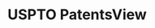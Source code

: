 ---
layout: default
bigquery: https://console.cloud.google.com/bigquery?p=patents-public-data&d=patentsview&page=dataset
citation: Attribution should be given to PatentsView for use, distribution, or derivative
  works.
code: https://github.com/CSSIP-AIR/PatentsView-Code-Snippets/
contributors: USPTO
cost: None
description: 'PatentsView includes US patent data including raw data (summaries, applications,
  pregrant applications), disambugations of inventors and assignees, and inventor
  gender estimates.  Also foreign priority data, # of figures and sheets, and government
  interest statements.'
documentation: https://patentsview.org/query/builder-faqs
last_edit: Mon, 04 Apr 2022 19:02:57 GMT
location: https://patentsview.org/
maintained_by: USPTO
record_creation_timestamp: 12/2/2020 17:20:46
schema_fields: '[''inventor_id'', ''rawlocation_id'', ''disamb_inventor_id_20191008'',
  ''level_one'', ''disamb_inventor_id_20200331'', ''f102_date'', ''group_id'', ''assignee_id'',
  ''latlong'', ''male_flag'', ''text'', ''field_id'', ''rawassignee_id'', ''location_id'',
  ''abstract'', ''disamb_assignee_id_20190312'', ''subcategory_id'', ''rule_47'',
  ''disamb_assignee_id_20200630'', ''uuid'', ''role'', ''state'', ''publication_number'',
  ''subgroup_id'', ''level_three'', ''application_id'', ''organization'', ''male'',
  ''country_transformed'', ''name'', ''mainclass_id'', ''relkind'', ''category'',
  ''county'', ''sector_title'', ''designation'', ''type'', ''disamb_assignee_id_20190820'',
  ''subsection_id'', ''filename'', ''contract_award_number'', ''doc_type'', ''patent_id'',
  ''level_two'', ''num'', ''city'', ''lapse_of_patent'', ''disamb_inventor_id_20171226'',
  ''term_extension'', ''latin_name'', ''symbol_position'', ''fname'', ''dependent'',
  ''series_code'', ''field_title'', ''deceased'', ''rel_id'', ''disamb_inventor_id_20170808'',
  ''disclaimer_date'', ''disamb_inventor_id_20181127'', ''f371_date'', ''num_sheets'',
  ''num_figures'', ''disamb_assignee_id_20200929'', ''reldocno'', ''disamb_assignee_id_20181127'',
  ''county_fips'', ''section_id'', ''applicant_type'', ''classification_data_source'',
  ''term_grant'', ''id'', ''num_claims'', ''attribution_status'', ''disamb_assignee_id_20191231'',
  ''action_date'', ''disamb_assignee_id_20191008'', ''section'', ''ipc_version_indicator'',
  ''status'', ''variety'', ''group'', ''subclass_id'', ''date'', ''organization_id'',
  ''classification_level'', ''name_last'', ''classification_status'', ''_371_date'',
  ''disamb_inventor_id_20190820'', ''ipc_class'', ''disamb_inventor_id_20191231'',
  ''name_first'', ''citation_id'', ''main_group'', ''length'', ''exemplary'', ''term_disclaimer'',
  ''kind'', ''_102_date'', ''lawyer_id'', ''subclass'', ''category_id'', ''longitude'',
  ''sequence'', ''state_fips'', ''rawinventor_id'', ''disamb_inventor_id_20171003'',
  ''disamb_inventor_id_20201229'', ''title'', ''disamb_inventor_id_20200630'', ''number'',
  ''disamb_inventor_id_20190312'', ''disamb_inventor_id_20200929'', ''doctype'', ''withdrawn'',
  ''gi_statement'', ''disamb_inventor_id_20170307'', ''country'', ''latitude'', ''disamb_inventor_id_20180528'',
  ''classification_value'', ''lname'', ''disamb_assignee_id_20200331'', ''subgroup'']'
shortname: patentsview
tags:
- disambiguation
- United States
- gender
terms_of_use: Creative Commons Attribution 4.0 International License.
timeframe: 1963-1999
title: USPTO PatentsView
uuid: cf1780b1-e265-4e49-8d1d-83b9cfe0fd9a
---